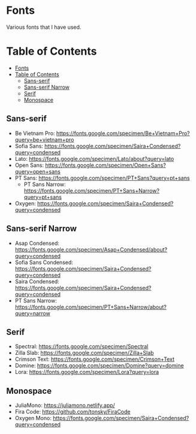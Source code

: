 # Fonts

Various fonts that I have used.

# Table of Contents
- [Fonts](#fonts)
- [Table of Contents](#table-of-contents)
  - [Sans-serif](#sans-serif)
  - [Sans-serif Narrow](#sans-serif-narrow)
  - [Serif](#serif)
  - [Monospace](#monospace)

## Sans-serif

- Be Vietnam Pro: https://fonts.google.com/specimen/Be+Vietnam+Pro?query=be+vietnam+pro
- Sofia Sans: https://fonts.google.com/specimen/Saira+Condensed?query=condensed
- Lato: https://fonts.google.com/specimen/Lato/about?query=lato
- Open Sans: https://fonts.google.com/specimen/Open+Sans?query=open+sans
- PT Sans: https://fonts.google.com/specimen/PT+Sans?query=pt+sans
  - PT Sans Narrow: https://fonts.google.com/specimen/PT+Sans+Narrow?query=pt+sans
- Oxygen: https://fonts.google.com/specimen/Saira+Condensed?query=condensed

## Sans-serif Narrow

- Asap Condensed: https://fonts.google.com/specimen/Asap+Condensed/about?query=condensed
- Sofia Sans Condensed: https://fonts.google.com/specimen/Saira+Condensed?query=condensed
- Saira Condensed: https://fonts.google.com/specimen/Saira+Condensed?query=condensed
- PT Sans Narrow: https://fonts.google.com/specimen/PT+Sans+Narrow/about?query=narrow

## Serif

- Spectral: https://fonts.google.com/specimen/Spectral
- Zilla Slab: https://fonts.google.com/specimen/Zilla+Slab
- Crimson Text: https://fonts.google.com/specimen/Crimson+Text
- Domine: https://fonts.google.com/specimen/Domine?query=domine
- Lora: https://fonts.google.com/specimen/Lora?query=lora

## Monospace

- JuliaMono: https://juliamono.netlify.app/
- Fira Code: https://github.com/tonsky/FiraCode
- Oxygen Mono: https://fonts.google.com/specimen/Saira+Condensed?query=condensed

